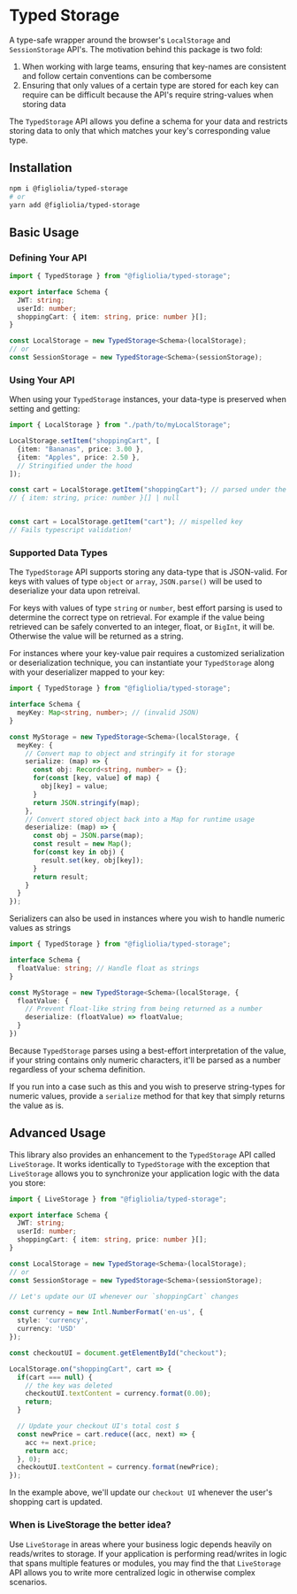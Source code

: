 # Typed Storage
A type-safe wrapper around the browser's `LocalStorage` and `SessionStorage` API's. The motivation behind this package is two fold:
1. When working with large teams, ensuring that key-names are consistent and follow certain conventions can be combersome
2. Ensuring that only values of a certain type are stored for each key can require can be difficult because the API's require string-values when storing data

The `TypedStorage` API allows you define a schema for your data and restricts storing data to only that which matches your key's corresponding value type.

## Installation
```bash
npm i @figliolia/typed-storage
# or 
yarn add @figliolia/typed-storage
```

## Basic Usage

### Defining Your API
```typescript
import { TypedStorage } from "@figliolia/typed-storage";

export interface Schema {
  JWT: string;
  userId: number;
  shoppingCart: { item: string, price: number }[];
}

const LocalStorage = new TypedStorage<Schema>(localStorage);
// or 
const SessionStorage = new TypedStorage<Schema>(sessionStorage);
```

### Using Your API
When using your `TypedStorage` instances, your data-type is preserved when setting and getting:

```typescript
import { LocalStorage } from "./path/to/myLocalStorage";

LocalStorage.setItem("shoppingCart", [
  {item: "Bananas", price: 3.00 },
  {item: "Apples", price: 2.50 },
  // Stringified under the hood
]);

const cart = LocalStorage.getItem("shoppingCart"); // parsed under the hood
// { item: string, price: number }[] | null


const cart = LocalStorage.getItem("cart"); // mispelled key
// Fails typescript validation!
```

### Supported Data Types
The `TypedStorage` API supports storing any data-type that is JSON-valid. For keys with values of type `object` or `array`, `JSON.parse()` will be used to deserialize your data upon retreival. 

For keys with values of type `string` or `number`, best effort parsing is used to determine the correct type on retrieval. For example if the value being retrieved can be safely converted to an integer, float, or `BigInt`, it will be. Otherwise the value will be returned as a string. 

For instances where your key-value pair requires a customized serialization or deserialization technique, you can instantiate your `TypedStorage` along with your deserializer mapped to your key:

```typescript
import { TypedStorage } from "@figliolia/typed-storage";

interface Schema {
  meyKey: Map<string, number>; // (invalid JSON)
}

const MyStorage = new TypedStorage<Schema>(localStorage, {
  meyKey: {
    // Convert map to object and stringify it for storage
    serialize: (map) => {
      const obj: Record<string, number> = {};
      for(const [key, value] of map) {
        obj[key] = value;
      }
      return JSON.stringify(map);
    },
    // Convert stored object back into a Map for runtime usage
    deserialize: (map) => {
      const obj = JSON.parse(map);
      const result = new Map();
      for(const key in obj) {
        result.set(key, obj[key]);
      }
      return result;
    } 
  }
});
```

Serializers can also be used in instances where you wish to handle numeric values as strings
```typescript
import { TypedStorage } from "@figliolia/typed-storage";

interface Schema {
  floatValue: string; // Handle float as strings
}

const MyStorage = new TypedStorage<Schema>(localStorage, {
  floatValue: {
    // Prevent float-like string from being returned as a number
    deserialize: (floatValue) => floatValue;
  }
})
```
Because `TypedStorage` parses using a best-effort interpretation of the value, if your string contains only numeric characters, it'll be parsed as a number regardless of your schema definition.

If you run into a case such as this and you wish to preserve string-types for numeric values, provide a `serialize` method for that key that simply returns the value as is.

## Advanced Usage
This library also provides an enhancement to the `TypedStorage` API called `LiveStorage`. It works identically to `TypedStorage` with the exception that `LiveStorage` allows you to synchronize your application logic with the data you store:

```typescript
import { LiveStorage } from "@figliolia/typed-storage";

export interface Schema {
  JWT: string;
  userId: number;
  shoppingCart: { item: string, price: number }[];
}

const LocalStorage = new TypedStorage<Schema>(localStorage);
// or 
const SessionStorage = new TypedStorage<Schema>(sessionStorage);

// Let's update our UI whenever our `shoppingCart` changes

const currency = new Intl.NumberFormat('en-us', {
  style: 'currency',
  currency: 'USD'
});

const checkoutUI = document.getElementById("checkout");

LocalStorage.on("shoppingCart", cart => {
  if(cart === null) {
    // the key was deleted
    checkoutUI.textContent = currency.format(0.00);
    return;
  }

  // Update your checkout UI's total cost $
  const newPrice = cart.reduce((acc, next) => {
    acc += next.price;
    return acc;
  }, 0);
  checkoutUI.textContent = currency.format(newPrice);
});
```
In the example above, we'll update our `checkout UI` whenever the user's shopping cart is updated.

### When is LiveStorage the better idea?
Use `LiveStorage` in areas where your business logic depends heavily on reads/writes to storage. If your application is performing read/writes in logic that spans multiple features or modules, you may find the that `LiveStorage` API allows you to write more centralized logic in otherwise complex scenarios.